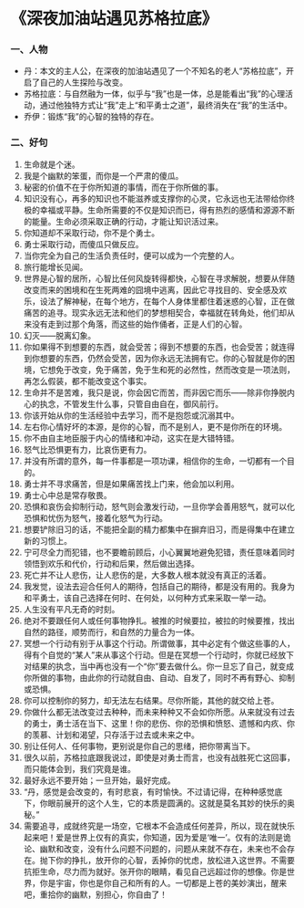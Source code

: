 # 《深夜加油站遇见苏格拉底》

### 一、人物
- 丹：本文的主人公，在深夜的加油站遇见了一个不知名的老人“苏格拉底”，开启了自己的人生探险与改变。
- 苏格拉底：与自然融为一体，似乎与“我”也是一体，总是能看出“我”的心理活动，通过他独特方式让“我”走上“和平勇士之道”，最终消失在“我”的生活中。
- 乔伊：锻炼“我”的心智的独特的存在。

### 二、好句

1. 生命就是个迷。
2. 我是个幽默的笨蛋，而你是一个严肃的傻瓜。
3. 秘密的价值不在于你所知道的事情，而在于你所做的事。
4. 知识没有心，再多的知识也不能滋养或支撑你的心灵，它永远也无法带给你终极的幸福或平静。生命所需要的不仅是知识而已，得有热烈的感情和源源不断的能量。生命必须采取正确的行动，才能让知识活过来。
5. 你知道却不采取行动，你不是个勇士。
6. 勇士采取行动，而傻瓜只做反应。
7. 当你完全为自己的生活负责任时，便可以成为一个完整的人。
8. 旅行能增长见闻。
9. 世界是心智的居所，心智比任何风旋转得都快，心智在寻求解脱，想要从伴随改变而来的困境和在生死两难的囧境中逃离，因此它寻找目的、安全感及欢乐，设法了解神秘，在每个地方，在每个人身体里都住着迷惑的心智，正在做痛苦的追寻。现实永远无法和他们的梦想相契合，幸福就在转角处，他们却从来没有走到过那个角落，而这些的始作俑者，正是人们的心智。
10. 幻灭——脱离幻象。
11. 你如果得不到想要的东西，就会受苦；得到不想要的东西，也会受苦；就连得到你想要的东西，仍然会受苦，因为你永远无法拥有它。你的心智就是你的困境，它想免于改变，免于痛苦，免于生和死的必然性，然而改变是一项法则，再怎么假装，都不能改变这个事实。
12. 生命并不是苦难，我只是说，你会因它而苦，而非因它而乐——除非你挣脱内心的执念，不管发生什么事，只管自由自在，御风前行。
13. 你该开始从你的生活经验中去学习，而不是抱怨或沉溺其中。
14. 左右你心情好坏的本源，是你的心智，而不是别人，更不是你所在的环境。
15. 你不由自主地臣服于内心的情绪和冲动，这实在是大错特错。
16. 怒气比恐惧更有力，比哀伤更有力。
17. 并没有所谓的意外，每一件事都是一项功课，相信你的生命，一切都有一个目的。
18. 勇士并不寻求痛苦，但是如果痛苦找上门来，他会加以利用。
19. 勇士心中总是常存敬畏。
20. 恐惧和哀伤会抑制行动，怒气则会激发行动，一旦你学会善用怒气，就可以化恐惧和忧伤为怒气，接着化怒气为行动。
21. 想要铲除旧习的话，不能把全副的精力都集中在摒弃旧习，而是得集中在建立新的习惯上。
22. 宁可尽全力而犯错，也不要瞻前顾后，小心翼翼地避免犯错，责任意味着同时领悟到欢乐和代价，行动和后果，然后做出选择。
23. 死亡并不让人悲伤，让人悲伤的是，大多数人根本就没有真正的活着。
24. 我发觉，设法去迎合任何人的期待，包括自己的期待，都是没有用的。我身为和平勇士，该自己选择在何时、在何处，以何种方式来采取一举一动。
25. 人生没有平凡无奇的时刻。
26. 绝对不要跟任何人或任何事物挣扎。被推的时候要拉，被拉的时候要推，找出自然的路径，顺势而行，和自然的力量合为一体。
27. 冥想一个行动有别于从事这个行动。所谓做事，其中必定有个做这些事的人，得有个自觉的“某人”来从事这个行动。但是在冥想一个行动时，你就已经放下对结果的执念，当中再也没有一个“你”要去做什么。你一旦忘了自己，就变成你所做的事物，由此你的行动就自由、自动、自发了，同时不再有野心、抑制或恐惧。
28. 你可以控制你的努力，却无法左右结果。尽你所能，其他的就交给上苍。
29. 你做什么都无法改变过去种种，而未来种种又不会如你所愿。从来就没有过去的勇士，勇士活在当下、这里！你的悲伤、你的恐惧和愤怒、遗憾和内疚、你的羡慕、计划和渴望，只存活于过去或未来之中。
30. 别让任何人、任何事物，更别说是你自己的思绪，把你带离当下。
31. 很久以前，苏格拉底跟我说过，即使是对勇士而言，也没有战胜死亡这回事，而只能体会到，我们究竟是谁。 
32. 最好永远不要开始；一旦开始，最好完成。 
33. “丹，感觉是会改变的，有时悲哀，有时愉快。不过请记得，在种种感觉底下，你眼前展开的这个人生，它的本质是圆满的。这就是莫名其妙的快乐的奥秘。”
34. 需要追寻，成就终究是一场空，它根本不会造成任何差异，所以，现在就快乐起来吧！爱是世界上仅有的真实，你知道，因为爱是‘唯一’。仅有的法则是诡论、幽默和改变，没有什么问题不问题的，问题从来就不存在，未来也不会存在。抛下你的挣扎，放开你的心智，丢掉你的忧虑，放松进入这世界。不需要抗拒生命，尽力而为就好。张开你的眼睛，看见自己远超过你的想像。你是世界，你是宇宙，你也是你自己和所有的人。一切都是上苍的美妙演出，醒来吧，重拾你的幽默，别担心，你自由了！
